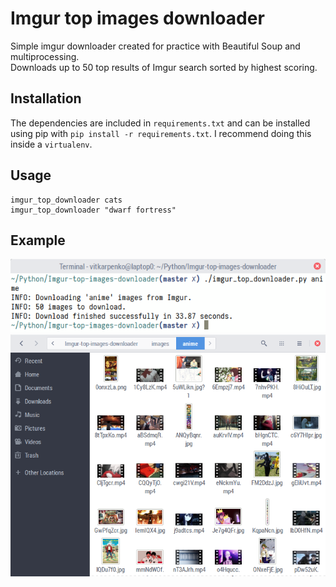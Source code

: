 # Imgur top images downloader
Simple imgur downloader created for practice with Beautiful Soup and multiprocessing.<br />
Downloads up to 50 top results of Imgur search sorted by highest scoring.

## Installation
The dependencies are included in `requirements.txt` and can be installed using pip with `pip install -r requirements.txt`. I recommend doing this inside a `virtualenv`.

## Usage
```
imgur_top_downloader cats
imgur_top_downloader "dwarf fortress"
```

## Example
![Alt text](/example/1.png?raw=true)
![Alt text](/example/2.png?raw=true)
